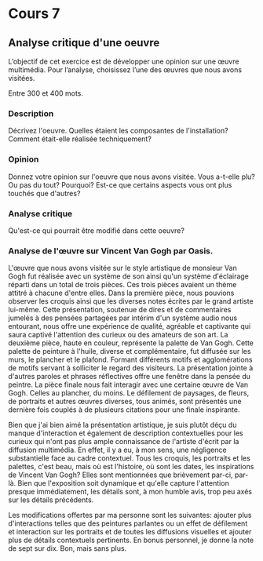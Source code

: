 # Cours 7
## Analyse critique d'une oeuvre

L’objectif de cet exercice est de développer une opinion sur une œuvre multimédia. Pour l’analyse, choisissez l’une des œuvres que nous avons visitées. 

Entre 300 et 400 mots. 

### Description
Décrivez l'oeuvre. Quelles étaient les composantes de l'installation? Comment était-elle réalisée techniquement? 

### Opinion
Donnez votre opinion sur l'oeuvre que nous avons visitée. Vous a-t-elle plu? Ou pas du tout? Pourquoi? Est-ce que certains aspects vous ont plus touchés que d'autres? 

### Analyse critique
Qu'est-ce qui pourrait être modifié dans cette oeuvre? 


### Analyse de l'œuvre sur Vincent Van Gogh par Oasis.
L'œuvre que nous avons visitée sur le style artistique de monsieur Van Gogh fut réalisée avec un système de son ainsi qu'un système d'éclairage réparti dans un total de trois pièces. Ces trois pièces avaient un thème attitré à chacune d'entre elles. Dans la première pièce, nous pouvions observer les croquis ainsi que les diverses notes écrites par le grand artiste lui-même. Cette présentation, soutenue de dires et de commentaires jumelés à des pensées partagées par intérim d'un système audio nous entourant, nous offre une expérience de qualité, agréable et captivante qui saura captivé l'attention des curieux ou des amateurs de son art. La deuxième pièce, haute en couleur, représente la palette de Van Gogh. Cette palette de peinture à l'huile, diverse et complémentaire, fut diffusée sur les murs, le plancher et le plafond. Formant différents motifs et agglomérations de motifs servant à solliciter le regard des visiteurs. La présentation jointe à d'autres paroles et phrases réflectives offre une fenêtre dans la pensée du peintre. La pièce finale nous fait interagir avec une certaine œuvre de Van Gogh. Celles au plancher, du moins. Le défilement de paysages, de fleurs, de portraits et autres œuvres diverses, tous animés, sont présentés une dernière fois couplés à de plusieurs citations pour une finale inspirante.


Bien que j'ai bien aimé la présentation artistique, je suis plutôt déçu du manque d'interaction et également de description contextuelles pour les curieux qui n'ont pas plus ample connaissance de l'artiste d'écrit par la diffusion multimédia. En effet, il y a eu, à mon sens, une négligence substantielle face au cadre contextuel. Tous les croquis, les portraits et les palettes, c'est beau, mais où est l'histoire, où sont les dates, les inspirations de Vincent Van Gogh? Elles sont mentionnées que brièvement par-ci, par-là. Bien que l'exposition soit dynamique et qu'elle capture l'attention presque immédiatement, les détails sont, à mon humble avis, trop peu axés sur les détails précédents.


Les modifications offertes par ma personne sont les suivantes: ajouter plus d'interactions telles que des peintures parlantes ou un effet de défilement et interaction sur les portraits et de toutes les diffusions visuelles et ajouter plus de détails contextuels pertinents.
En bonus personnel, je donne la note de sept sur dix. Bon, mais sans plus.
